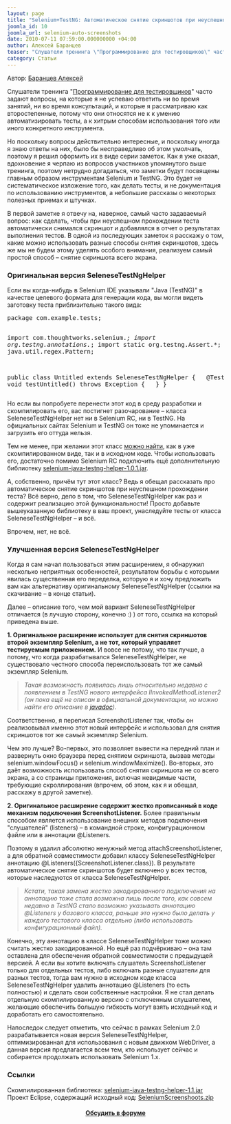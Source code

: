```yaml
---
layout: page
title: "Selenium+TestNG: Автоматическое снятие скриншотов при неуспешном прохождении теста"
joomla_id: 10
joomla_url: selenium-auto-screenshots
date: 2010-07-11 07:59:00.000000000 +04:00
author: Алексей Баранцев
teaser: "Слушатели тренинга \"Программирование для тестировщиков\" часто задают вопросы, на которые я не успеваю ответить ни во время занятий, ни во время консультаций, и которые я рассматриваю как второстепенные, потому что они относятся не к к умению автоматизировать тесты, а к хитрым способам использования того или иного конкретного инструмента. Но поскольку вопросы действительно интересные, и поскольку иногда я знаю ответы на них, было бы несправедливо об этом умолчать, поэтому я решил оформить их в виде серии заметок. Как я уже сказал, вдохновение я черпаю из вопросов участников упомянутого выше тренинга, поэтому нетрудно догадаться, что заметки будут посвящены главным образом инструментам Selenium и TestNG. Это будет не систематическое изложение того, как делать тесты, и не документация по использованию инструментов, а небольшие рассказы о некоторых полезных приемах и штучках. В первой заметке я отвечу на, наверное, самый часто задаваемый вопрос: как сделать, чтобы при неуспешном прохождении теста автоматически снимался скриншот и добавлялся в отчет о результатах выполнения тестов. В одной из последующих заметок я расскажу о том, какие можно использовать разные способы снятия скриншотов, здесь же мы не будем этому уделять особого внимания, реализуем самый простой способ – снятие скриншота всего экрана."
category: Статьи
---
```

<p>Автор: <a href="http://software-testing.ru/about/authors/9-barancev">Баранцев Алексей</a></p>
<p>Слушатели тренинга "<a href="http://trainings.software-testing.ru/schedule?&amp;task=3&amp;cid=1">Программирование для тестировщиков</a>" часто задают вопросы, на которые я не успеваю ответить ни во время занятий, ни во время консультаций, и которые я рассматриваю как второстепенные, потому что они относятся не к к умению автоматизировать тесты, а к хитрым способам использования того или иного конкретного инструмента.</p>
<p>Но поскольку вопросы действительно интересные, и поскольку иногда я знаю ответы на них, было бы несправедливо об этом умолчать, поэтому я решил оформить их в виде серии заметок. Как я уже сказал, вдохновение я черпаю из вопросов участников упомянутого выше тренинга, поэтому нетрудно догадаться, что заметки будут посвящены главным образом инструментам Selenium и TestNG. Это будет не систематическое изложение того, как делать тесты, и не документация по использованию инструментов, а небольшие рассказы о некоторых полезных приемах и штучках.</p>
<p>В первой заметке я отвечу на, наверное, самый часто задаваемый вопрос: как сделать, чтобы при неуспешном прохождении теста автоматически снимался скриншот и добавлялся в отчет о результатах выполнения тестов. В одной из последующих заметок я расскажу о том, какие можно использовать разные способы снятия скриншотов, здесь же мы не будем этому уделять особого внимания, реализуем самый простой способ – снятие скриншота всего экрана.</p><h3>Оригинальная версия SeleneseTestNgHelper</h3>
<p>Если вы когда-нибудь в Selenium IDE указывали "Java (TestNG)" в качестве целевого формата для генерации кода, вы могли видеть заготовку теста приблизительно такого вида:</p>
<pre xml:lang="java">package com.example.tests;

import com.thoughtworks.selenium.*;
import org.testng.annotations.*;
import static org.testng.Assert.*;
import java.util.regex.Pattern;

public class Untitled extends SeleneseTestNgHelper {
  @Test public void testUntitled() throws Exception {
  }
}</pre>
<p>Но если вы попробуете перенести этот код в среду разработки и скомпилировать его, вас постигнет разочарование – класса SeleneseTestNgHelper нет ни в Selenium RC, ни в TestNG. На официальных сайтах Selenium и TestNG он тоже не упоминается и загрузить его оттуда нельзя.</p>
<p>Тем не менее, при желании этот класс <a href="http://grepcode.com/snapshot/repo1.maven.org/maven2/org.seleniumhq.selenium.client-drivers/selenium-java-testng-helper/1.0.1/" target="_blank">можно найти</a>, как в уже скомпилированном виде, так и в исходном коде. Чтобы использовать его, достаточно помимо Selenium RC подключить ещё дополнительную библиотеку <a href="http://repo1.maven.org/maven2/org/seleniumhq/selenium/client-drivers/selenium-java-testng-helper/1.0.1/selenium-java-testng-helper-1.0.1.jar">selenium-java-testng-helper-1.0.1.jar</a>.</p>
<p>А, собственно, причём тут этот класс? Ведь я обещал рассказать про автоматическое снятие скриншотов при неуспешном прохождении теста? Всё верно, дело в том, что SeleneseTestNgHelper как раз и содержит реализацию этой функциональности! Просто добавьте вышеуказанную библиотеку в ваш проект, унаследуйте тесты от класса SeleneseTestNgHelper – и всё.</p>
<p>Впрочем, нет, не всё.</p>
<h3>Улучшенная версия SeleneseTestNgHelper</h3>
<p>Когда я сам начал пользоваться этим расширением, я обнаружил несколько неприятных особенностей, результатом борьбы с которыми явилась существенная его переделка, которую я и хочу предложить вам как альтернативу оригинальному SeleneseTestNgHelper (ссылки на скачивание – в конце статьи).</p>
<p>Далее – описание того, чем мой вариант SeleneseTestNgHelper отличается (в лучшую сторону, конечно :) ) от того, ссылка на который приведена выше.</p>
<p><strong>1. Оригинальное расширение использует для снятия скриншотов второй экземпляр Selenium, а не тот, который управляет тестируемым приложением.</strong> И вовсе не потому, что так лучше, а потому, что когда разрабатывался SeleneseTestNgHelper, не существовало честного способа переиспользовать тот же самый экземпляр Selenium.</p>
<blockquote>
<p><em>Такая возможность появилась лишь относительно недавно с появлением в TestNG нового интерфейса IInvokedMethodListener2 (он пока ещё не описан в официальной документации, но можно найти его описание в <a href="http://testng.org/javadocs/org/testng/IInvokedMethodListener2.html" target="_blank">javadoc</a>).</em></p>
</blockquote>
<p>Соответственно, я переписал ScreenshotListener так, чтобы он реализовывал именно этот новый интерфейс и использовал для снятия скриншотов тот же самый экземпляр Selenium.</p>
<p>Чем это лучше? Во-первых, это позволяет вывести на передний план и развернуть окно браузера перед снятием скриншота, вызвав методы selenium.windowFocus() и selenium.windowMaximize(). Во-вторых, это даёт возможность использовать способ снятия скриншота не со всего экрана, а со страницы приложения, включая невидимые части, требующие скроллирования (впрочем, об этом, как я и обещал, расскажу в другой заметке).</p>
<p><strong>2. Оригинальное расширение содержит жестко прописанный в коде механизм подключения ScreenshotListener.</strong> Более правильным способом является использование внешних методов подключения "слушателей" (listeners) – в командной строке, конфигурационном файле или в аннотации @Listeners.</p>
<p>Поэтому я удалил абсолютно ненужный метод attachScreenshotListener, а для обратной совместимости добавил классу SeleneseTestNgHelper аннотацию @Listeners({ScreenshotListener.class}). В результате автоматическое снятие скриншотов будет включено у всех тестов, которые наследуются от класса SeleneseTestNgHelper.</p>
<blockquote>
<p><em>Кстати, такая замена жестко закодированного подключения на аннотацию тоже стала возможна лишь после того, как совсем недавно в TestNG стало возможно указывать аннотацию @Listeners у базового класса, раньше это нужно было делать у каждого тестового класса отдельно (либо использовать конфигурационный файл).</em></p>
</blockquote>
<p>Конечно, эту аннотацию в классе SeleneseTestNgHelper тоже можно считать жестко закодированной. Но ещё раз подчёркиваю – она там оставлена для обеспечения обратной совместимости с предыдущей версией. А если вы хотите включать слушатель ScreenshotListener только для отдельных тестов, либо включать разные слушатели для разных тестов, тогда вам нужно в исходном коде класса SeleneseTestNgHelper удалить аннотацию @Listeners (то есть полностью) и сделать свои собственные настройки. Я не стал делать отдельную скомпилированную версию с отключенным слушателем, желающие обеспечить большую гибкость могут взять исходный код и доработать его самостоятельно.</p>
<p>Напоследок следует отметить, что сейчас в рамках Selenium 2.0 разрабатывается новая версия SeleneseTestNgHelper, оптимизированная для использования с новым движком WebDriver, а данная версия предлагается всем тем, кто использует сейчас и собирается продолжать использовать Selenium 1.x.</p>
<h3>Ссылки</h3>
<p>Скомпилированная библиотека: <a href="http://software-testing.ru/files/library/barancev/selenium_screenshoots/selenium-java-testng-helper-1.1.jar">selenium-java-testng-helper-1.1.jar</a><br />Проект Eclipse, содержащий исходный код: <a href="http://software-testing.ru/files/library/barancev/selenium_screenshoots/SeleniumScreenshoots.zip">SeleniumScreenshoots.zip</a></p>
<h4 style="text-align: center;"><a href="http://software-testing.ru/forum/topic/17318/">Обсудить в форуме</a></h4>
